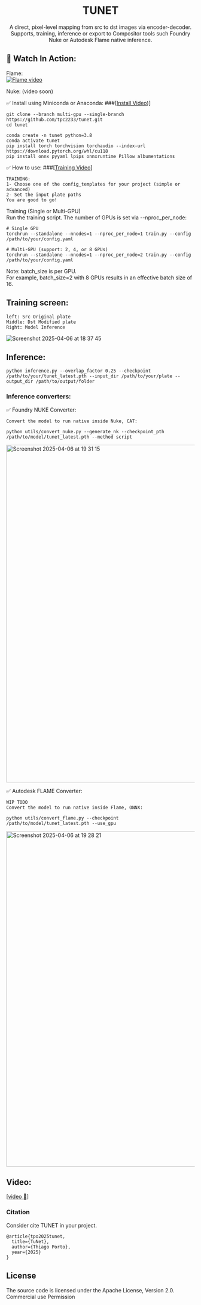 <div align="center">

# TUNET
A direct, pixel-level mapping from src to dst images via encoder-decoder.   
Supports, training, inference or export to Compositor tools such Foundry Nuke or Autodesk Flame native inference.


</div>


## 🎥 Watch In Action:
Flame:   
[![Flame video](https://img.youtube.com/vi/6-OFAJtfliM/hqdefault.jpg)](https://youtu.be/6-OFAJtfliM)

Nuke: (video soon)


✅ Install using Miniconda or Anaconda:
###[[Install Video](https://youtu.be/QaAca_LiwKc))]

```
git clone --branch multi-gpu --single-branch https://github.com/tpc2233/tunet.git
cd tunet

conda create -n tunet python=3.8
conda activate tunet
pip install torch torchvision torchaudio --index-url https://download.pytorch.org/whl/cu118
pip install onnx pyyaml lpips onnxruntime Pillow albumentations
```

✅ How to use: 
###[[Training Video](https://youtu.be/gRwQRJPaX7U)] 
```
TRAINING:
1- Choose one of the config_templates for your project (simple or advanced)
2- Set the input plate paths 
You are good to go!
```

Training (Single or Multi-GPU)  
Run the training script. The number of GPUs is set via --nproc_per_node:
```
# Single GPU
torchrun --standalone --nnodes=1 --nproc_per_node=1 train.py --config /path/to/your/config.yaml

# Multi-GPU (support: 2, 4, or 8 GPUs)
torchrun --standalone --nnodes=1 --nproc_per_node=2 train.py --config /path/to/your/config.yaml

```


Note:
batch_size is per GPU.  
For example, batch_size=2 with 8 GPUs results in an effective batch size of 16.



## Training screen:
```
left: Src Original plate
Middle: Dst Modified plate
Right: Model Inference 
```
![Screenshot 2025-04-06 at 18 37 45](https://github.com/user-attachments/assets/bc4ab4b4-d636-4b7b-9003-aaed1b213d02)




## Inference:
```
python inference.py --overlap_factor 0.25 --checkpoint /path/to/your/tunet_latest.pth --input_dir /path/to/your/plate --output_dir /path/to/output/folder
```

### Inference converters:

✅ Foundry NUKE Converter:
```
Convert the model to run native inside Nuke, CAT:

python utils/convert_nuke.py --generate_nk --checkpoint_pth /path/to/model/tunet_latest.pth --method script
```
<img width="899" alt="Screenshot 2025-04-06 at 19 31 15" src="https://github.com/user-attachments/assets/e8b4c620-93a3-4f50-8789-09f88326c2b6" />



✅ Autodesk FLAME Converter:
```
WIP TODO
Convert the model to run native inside Flame, ONNX:

python utils/convert_flame.py --checkpoint /path/to/model/tunet_latest.pth --use_gpu
```
<img width="893" alt="Screenshot 2025-04-06 at 19 28 21" src="https://github.com/user-attachments/assets/0eec9a04-eb3b-4e1a-94bb-b23f9d441690" />


## Video:
[[video 🤗](https://youtu.be/UyMq0bsny-A)]


### Citation

Consider cite TUNET in your project.
```
@article{tpo2025tunet,
  title={TuNet},
  author={Thiago Porto},
  year={2025}
}
```

## License

The source code is licensed under the Apache License, Version 2.0.
Commercial use Permission 

